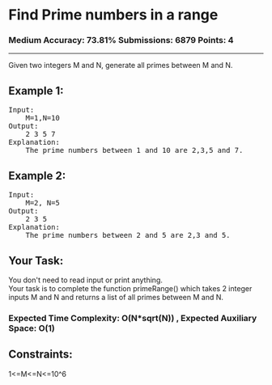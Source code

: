 # Find Prime numbers in a range 
### Medium Accuracy: 73.81% Submissions: 6879 Points: 4
---

Given two integers M and N, generate all primes between M and N.

## Example 1:
<pre>
Input:
	M=1,N=10
Output:
	2 3 5 7
Explanation:
	The prime numbers between 1 and 10 are 2,3,5 and 7.
</pre>

## Example 2:
<pre>
Input:
	M=2, N=5
Output:
	2 3 5
Explanation:
	The prime numbers between 2 and 5 are 2,3 and 5.
</pre>

## Your Task:
You don't need to read input or print anything.\
Your task is to complete the function primeRange() which takes 2 integer inputs M and N and returns a list of all primes between M and N.

### Expected Time Complexity: O(N*sqrt(N)) , Expected Auxiliary Space: O(1)


## Constraints:
1<=M<=N<=10^6

